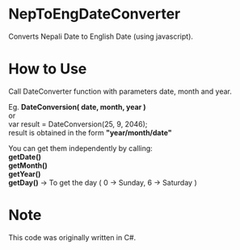 NepToEngDateConverter
=====================

Converts Nepali Date to English Date (using javascript). 


How to Use
============

Call DateConverter function with parameters date, month and year.


Eg. 
<strong>DateConversion( date, month, year )</strong><br>
or<br>
var result = DateConversion(25, 9, 2046);<br>
result is obtained in the form <strong>"year/month/date"</strong>

You can get them independently by calling: <br>
<strong>getDate()</strong><br>
<strong>getMonth()</strong><br>
<strong>getYear()</strong><br>
<strong>getDay()</strong> -> To get the day ( 0 -> Sunday, 6 -> Saturday )

Note
============

This code was originally written in C#.
